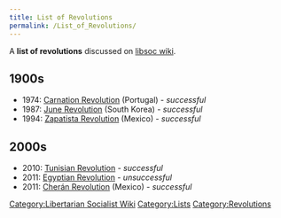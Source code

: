 ```yaml
---
title: List of Revolutions
permalink: /List_of_Revolutions/
---
```


A **list of revolutions** discussed on [libsoc
wiki](Libertarian_Socialist_Wiki "wikilink").

## 1900s

- 1974: [Carnation Revolution](Carnation_Revolution "wikilink")
  (Portugal) - *successful*
- 1987: [June Revolution](June_Democratic_Uprising "wikilink") (South
  Korea) - *successful*
- 1994: [Zapatista Revolution](Zapatista_Revolution "wikilink")
  (Mexico) - *successful*

## 2000s

- 2010: [Tunisian Revolution](Tunisian_Revolution "wikilink") -
  *successful*
- 2011: [Egyptian Revolution](Egyptian_Revolution_(2011) "wikilink") -
  *unsuccessful*
- 2011: [Cherán Revolution](Cherán_Revolution "wikilink") (Mexico) -
  *successful*

[Category:Libertarian Socialist
Wiki](Category:Libertarian_Socialist_Wiki "wikilink")
[Category:Lists](Category:Lists "wikilink")
[Category:Revolutions](Category:Revolutions "wikilink")